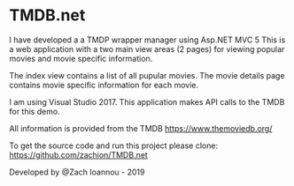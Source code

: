 ﻿# TMDB.net
I have developed a a TMDP wrapper manager using Asp.NET MVC 5 
This is a web application with a two main view areas (2 pages) for viewing popular movies and
movie specific information. 

The index view contains a list of all pupular movies. 
The movie details page contains movie specific information for each movie. 

I am  using Visual Studio 2017. This application makes API calls to the TMDB for this demo.

All information is provided from the TMDB https://www.themoviedb.org/

To get the source code and run this project please clone: https://github.com/zachion/TMDB.net

Developed by @Zach Ioannou - 2019